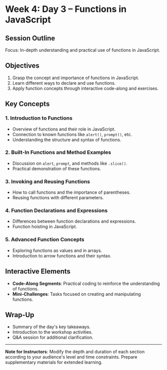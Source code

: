 # Week 4: Day 3 – Functions in JavaScript

## Session Outline

Focus: In-depth understanding and practical use of functions in JavaScript.

## Objectives

1. Grasp the concept and importance of functions in JavaScript.
2. Learn different ways to declare and use functions.
3. Apply function concepts through interactive code-along and exercises.

## Key Concepts

### 1. Introduction to Functions

- Overview of functions and their role in JavaScript.
- Connection to known functions like `alert()`, `prompt()`, etc.
- Understanding the structure and syntax of functions.

### 2. Built-In Functions and Method Examples

- Discussion on `alert`, `prompt`, and methods like `.slice()`.
- Practical demonstration of these functions.

### 3. Invoking and Reusing Functions

- How to call functions and the importance of parentheses.
- Reusing functions with different parameters.

### 4. Function Declarations and Expressions

- Differences between function declarations and expressions.
- Function hoisting in JavaScript.

### 5. Advanced Function Concepts

- Exploring functions as values and in arrays.
- Introduction to arrow functions and their syntax.

## Interactive Elements

- **Code-Along Segments**: Practical coding to reinforce the understanding of functions.
- **Mini-Challenges**: Tasks focused on creating and manipulating functions.

## Wrap-Up

- Summary of the day's key takeaways.
- Introduction to the workshop activities.
- Q&A session for additional clarification.

---

**Note for Instructors**: Modify the depth and duration of each section according to your audience's level and time constraints. Prepare supplementary materials for extended learning.
